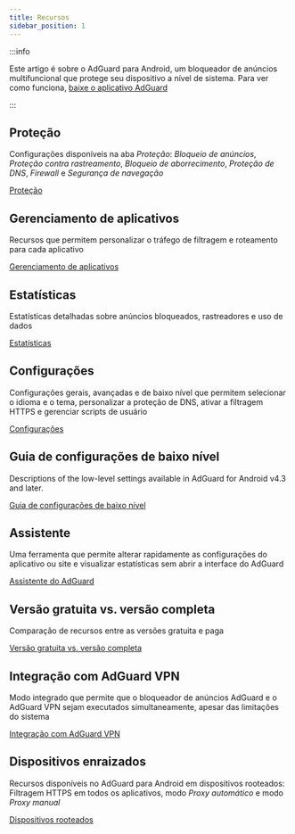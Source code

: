 ```yaml
---
title: Recursos
sidebar_position: 1
---
```


:::info

Este artigo é sobre o AdGuard para Android, um bloqueador de anúncios multifuncional que protege seu dispositivo a nível de sistema. Para ver como funciona, [baixe o aplicativo AdGuard](https://agrd.io/download-kb-adblock)

:::

## Proteção

Configurações disponíveis na aba _Proteção_: _Bloqueio de anúncios_, _Proteção contra rastreamento_, _Bloqueio de aborrecimento_, _Proteção de DNS_, _Firewall_ e _Segurança de navegação_

[Proteção](/adguard-for-android/features/protection/protection.md)

## Gerenciamento de aplicativos

Recursos que permitem personalizar o tráfego de filtragem e roteamento para cada aplicativo

[Gerenciamento de aplicativos](/adguard-for-android/features/app-management.md)

## Estatísticas

Estatísticas detalhadas sobre anúncios bloqueados, rastreadores e uso de dados

[Estatísticas](/adguard-for-android/features/statistics.md)

## Configurações

Configurações gerais, avançadas e de baixo nível que permitem selecionar o idioma e o tema, personalizar a proteção de DNS, ativar a filtragem HTTPS e gerenciar scripts de usuário

[Configurações](/adguard-for-android/features/settings.md)

## Guia de configurações de baixo nível

Descriptions of the low-level settings available in AdGuard for Android v4.3 and later.

[Guia de configurações de baixo nível](/adguard-for-android/features/low-level-settings.md)

## Assistente

Uma ferramenta que permite alterar rapidamente as configurações do aplicativo ou site e visualizar estatísticas sem abrir a interface do AdGuard

[Assistente do AdGuard](/adguard-for-android/features/assistant.md)

## Versão gratuita vs. versão completa

Comparação de recursos entre as versões gratuita e paga

[Versão gratuita vs. versão completa](/adguard-for-android/features/free-vs-full.mdx)

## Integração com AdGuard VPN

Modo integrado que permite que o bloqueador de anúncios AdGuard e o AdGuard VPN sejam executados simultaneamente, apesar das limitações do sistema

[Integração com AdGuard VPN](/adguard-for-android/features/integration-with-vpn.md)

## Dispositivos enraizados

Recursos disponíveis no AdGuard para Android em dispositivos rooteados: Filtragem HTTPS em todos os aplicativos, modo _Proxy automático_ e modo _Proxy manual_

[Dispositivos rooteados](/adguard-for-android/features/rooted.md)
